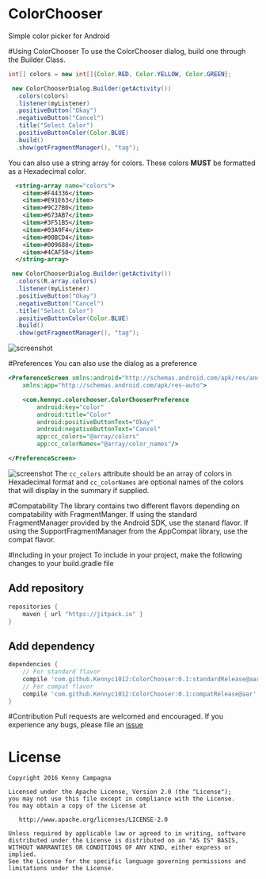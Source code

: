 # ColorChooser
Simple color picker for Android


#Using ColorChooser
To use the ColorChooser dialog, build one through the Builder Class.
```java
int[] colors = new int[]{Color.RED, Color.YELLOW, Color.GREEN};

 new ColorChooserDialog.Builder(getActivity())
  .colors(colors)
  .listener(myListener)
  .positiveButton("Okay")
  .negativeButton("Cancel")
  .title("Select Color")
  .positiveButtonColor(Color.BLUE)
  .build()
  .show(getFragmentManager(), "tag");
```

You can also use a string array for colors. These colors <b>MUST</b> be formatted as a Hexadecimal color.
```xml
  <string-array name="colors">
    <item>#F44336</item>
    <item>#E91E63</item>
    <item>#9C27B0</item>
    <item>#673AB7</item>
    <item>#3F51B5</item>
    <item>#03A9F4</item>
    <item>#00BCD4</item>
    <item>#009688</item>
    <item>#4CAF50</item>
  </string-array>
```
```java
 new ColorChooserDialog.Builder(getActivity())
  .colors(R.array.colors)
  .listener(myListener)
  .positiveButton("Okay")
  .negativeButton("Cancel")
  .title("Select Color")
  .positiveButtonColor(Color.BLUE)
  .build()
  .show(getFragmentManager(), "tag");
```
![screenshot](https://github.com/Kennyc1012/ColorChooser/blob/master/screen_shots/ss1.png)

#Preferences
You can also use the dialog as a preference
```xml
<PreferenceScreen xmlns:android="http://schemas.android.com/apk/res/android"
    xmlns:app="http://schemas.android.com/apk/res-auto">

    <com.kennyc.colorchooser.ColorChooserPreference
        android:key="color"
        android:title="Color"
        android:positiveButtonText="Okay"
        android:negativeButtonText="Cancel"
        app:cc_colors="@array/colors"
        app:cc_colorNames="@array/color_names"/>

</PreferenceScreen>
```
![screenshot](https://github.com/Kennyc1012/ColorChooser/blob/master/screen_shots/ss2.png)
The ```cc_colors``` attribute should be an array of colors in Hexadecimal format and ```cc_colorNames``` are optional names of the colors
that will display in the summary if supplied.


#Compatability
The library contains two different flavors depending on compatability with FragmentManger. If using the standard FragmentManager provided by the
Android SDK, use the stanard flavor. If using the SupportFragmentManager from the AppCompat library, use the compat flavor. 

#Including in your project
To include in your project, make the following changes to your build.gradle file

## Add repository 
```groovy
repositories {
    maven { url "https://jitpack.io" }
}
```
## Add dependency
```groovy
dependencies {
    // For standard flavor
    compile 'com.github.Kennyc1012:ColorChooser:0.1:standardRelease@aar'
    // For compat flavor
    compile 'com.github.Kennyc1012:ColorChooser:0.1:compatRelease@aar'
}
```

#Contribution
Pull requests are welcomed and encouraged. If you experience any bugs, please file an [issue](https://github.com/Kennyc1012/ColorChooser/issues)

License
=======

    Copyright 2016 Kenny Campagna

    Licensed under the Apache License, Version 2.0 (the "License");
    you may not use this file except in compliance with the License.
    You may obtain a copy of the License at

       http://www.apache.org/licenses/LICENSE-2.0

    Unless required by applicable law or agreed to in writing, software
    distributed under the License is distributed on an "AS IS" BASIS,
    WITHOUT WARRANTIES OR CONDITIONS OF ANY KIND, either express or implied.
    See the License for the specific language governing permissions and
    limitations under the License.

